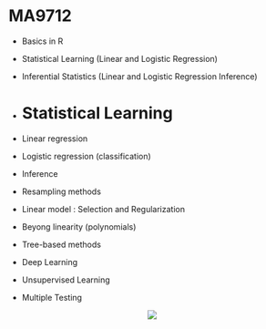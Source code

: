 # MA9712
- Basics in R
- Statistical Learning (Linear and Logistic Regression)
- Inferential Statistics (Linear and Logistic Regression Inference)

-  # Statistical Learning
- Linear regression
- Logistic regression (classification)
- Inference
- Resampling methods
- Linear model : Selection and Regularization
- Beyong linearity (polynomials)
- Tree-based methods
- Deep Learning
- Unsupervised Learning  
- Multiple Testing
<p align = "center"> <img class = "img" src="https://github.com/PenguinPuff/statistical-learning/assets/142169851/31ebda48-234d-45b5-b722-264a04e6d71d"> </p> 


